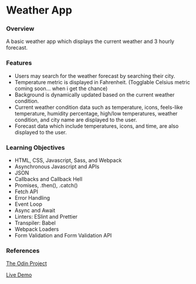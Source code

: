 # Weather App

### Overview
A basic weather app which displays the current weather and 3 hourly forecast.

### Features
- Users may search for the weather forecast by searching their city.
- Temperature metric is displayed in Fahrenheit. (Togglable Celsius metric coming soon... when i get the chance)
- Background is dynamically updated based on the current weather condition.
- Current weather condition data such as temperature, icons, feels-like temperature, humidity percentage, high/low temperatures, weather condition, and city name are displayed to the user.
- Forecast data which include temperatures, icons, and time, are also displayed to the user.

### Learning Objectives
- HTML, CSS, Javascript, Sass, and Webpack
- Asynchronous Javascript and APIs
- JSON
- Callbacks and Callback Hell
- Promises, .then(), .catch()
- Fetch API
- Error Handling
- Event Loop
- Async and Await
- Linters: ESlint and Prettier
- Transpiler: Babel
- Webpack Loaders
- Form Validation and Form Validation API

### References

[The Odin Project](https://www.theodinproject.com/paths/full-stack-javascript/courses/javascript/lessons/weather-app)

[Live Demo](https://alex-lvl.github.io/weather-app/)